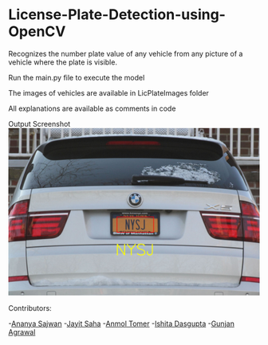 # License-Plate-Detection-using-OpenCV
Recognizes the number plate value of any vehicle from any picture of a vehicle where the plate is visible.

Run the main.py file to execute the model

The images of vehicles are available in LicPlateImages folder

All explanations are available as comments in code

Output Screenshot
![](https://github.com/soumyadeeptadas/License-Plate-Detection-using-OpenCV/blob/master/imgOriginalScene.png)


Contributors:

-[Ananya Sajwan](https://github.com/ananya2407)
-[Jayit Saha](https://github.com/ricksaha2000)
-[Anmol Tomer](https://github.com/AnmolTomer)
-[Ishita Dasgupta]()
-[Gunjan Agrawal](https://github.com/ananya2407)
